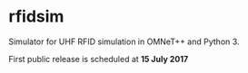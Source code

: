# rfidsim

Simulator for UHF RFID simulation in OMNeT++ and Python 3.

First public release is scheduled at <b>15 July 2017</b>


